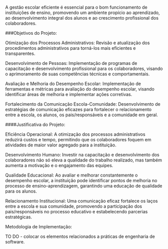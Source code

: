 A gestão escolar eficiente é essencial para o bom funcionamento de instituições de ensino, promovendo um ambiente propício ao aprendizado, 
ao desenvolvimento integral dos alunos e ao crescimento profissional dos colaboradores. 

###Objetivos do Projeto:

Otimização dos Processos Administrativos: Revisão e atualização dos procedimentos administrativos para torná-los mais eficientes e transparentes.

Desenvolvimento de Pessoas: Implementação de programas de capacitação e desenvolvimento profissional para os colaboradores, 
visando o aprimoramento de suas competências técnicas e comportamentais.

Avaliação e Melhoria do Desempenho Escolar: Implementação de ferramentas e métricas para avaliação do desempenho escolar,
visando identificar áreas de melhoria e implementar ações corretivas.

Fortalecimento da Comunicação Escola-Comunidade: Desenvolvimento de estratégias de comunicação eficazes para fortalecer o 
relacionamento entre a escola, os alunos, os pais/responsáveis e a comunidade em geral.

####Justificativa do Projeto:

Eficiência Operacional: A otimização dos processos administrativos reduzirá custos e tempo, permitindo que os colaboradores foquem em 
atividades de maior valor agregado para a instituição.

Desenvolvimento Humano: Investir na capacitação e desenvolvimento dos colaboradores não só eleva a qualidade do trabalho realizado, 
mas também aumenta a motivação e o engajamento das equipes.

Qualidade Educacional: Ao avaliar e melhorar constantemente o desempenho escolar, a instituição pode identificar pontos 
de melhoria no processo de ensino-aprendizagem, garantindo uma educação de qualidade para os alunos.

Relacionamento Institucional: Uma comunicação eficaz fortalece os laços entre a escola e sua comunidade, promovendo a 
participação dos pais/responsáveis no processo educativo e estabelecendo parcerias estratégicas.

Metodologia de Implementação:

TO DO - colocar os elementos relacionados a práticas de engenharia de software. 
